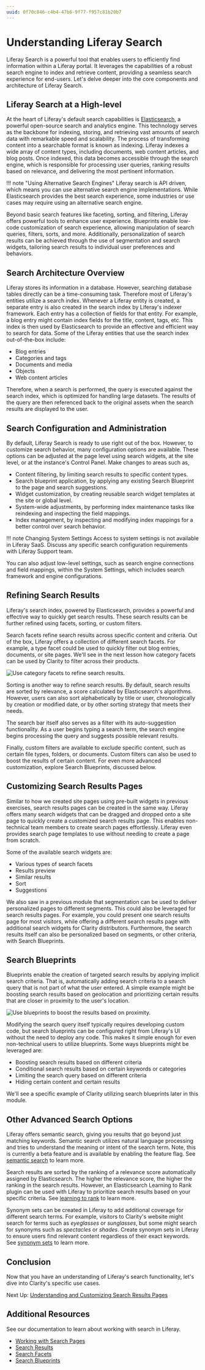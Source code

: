 ```yaml
---
uuid: 0f70c846-c4b4-47b6-9f77-f957c81b20b7
---
```

# Understanding Liferay Search

Liferay Search is a powerful tool that enables users to efficiently find information within a Liferay portal. It leverages the capabilities of a robust search engine to index and retrieve content, providing a seamless search experience for end-users. Let's delve deeper into the core components and architecture of Liferay Search.

## Liferay Search at a High-level

At the heart of Liferay's default search capabilities is [Elasticsearch](https://www.elastic.co/elasticsearch), a powerful open-source search and analytics engine. This technology serves as the backbone for indexing, storing, and retrieving vast amounts of search data with remarkable speed and scalability. The process of transforming content into a searchable format is known as indexing. Liferay indexes a wide array of content types, including documents, web content articles, and blog posts. Once indexed, this data becomes accessible through the search engine, which is responsible for processing user queries, ranking results based on relevance, and delivering the most pertinent information.

!!! note "Using Alternative Search Engines"
  Liferay search is API driven, which means you can use alternative search engine implementations. While Elasticsearch provides the best search experience, some industries or use cases may require using an alternative search engine.

Beyond basic search features like faceting, sorting, and filtering, Liferay offers powerful tools to enhance user experience. Blueprints enable low-code customization of search experience, allowing manipulation of search queries, filters, sorts, and more. Additionally, personalization of search results can be achieved through the use of segmentation and search widgets, tailoring search results to individual user preferences and behaviors.

## Search Architecture Overview

Liferay stores its information in a database. However, searching database tables directly can be a time-consuming task. Therefore most of Liferay's entities utilize a search index. Whenever a Liferay entity is created, a separate entry is also created in the search index by Liferay's indexer framework. Each entry has a collection of fields for that entity. For example, a blog entry might contain index fields for the title, content, tags, etc. This index is then used by Elasticsearch to provide an effective and efficient way to search for data. Some of the Liferay entities that use the search index out-of-the-box include:

* Blog entries
* Categories and tags
* Documents and media
* Objects
* Web content articles

Therefore, when a search is performed, the query is executed against the search index, which is optimized for handling large datasets. The results of the query are then referenced back to the original assets when the search results are displayed to the user.

## Search Configuration and Administration

By default, Liferay Search is ready to use right out of the box. However, to customize search behavior, many configuration options are available. These options can be adjusted at the page level using search widgets, at the site level, or at the instance's Control Panel. Make changes to areas such as,

* Content filtering, by limiting search results to specific content types.
* Search blueprint application, by applying any existing Search Blueprint to the page and search suggestions.
* Widget customization, by creating reusable search widget templates at the site or global level.
* System-wide adjustments, by performing index maintenance tasks like reindexing and inspecting the field mappings.
* Index management, by inspecting and modifying index mappings for a better control over search behavior.

<!-- I'm not sure if we want the "Changing System Settings" admonition here, but I won't remove it rn -->

!!! note Changing System Settings
  Access to system settings is not available in Liferay SaaS. Discuss any specific search configuration requirements with Liferay Support team.

You can also adjust low-level settings, such as search engine connections and field mappings, within the System Settings, which includes search framework and engine configurations.

## Refining Search Results

Liferay's search index, powered by Elasticsearch, provides a powerful and effective way to quickly get search results. These search results can be further refined using facets, sorting, or custom filters.

Search facets refine search results across specific content and criteria. Out of the box, Liferay offers a collection of different search facets. For example, a type facet could be used to quickly filter out blog entries, documents, or site pages. We'll see in the next lesson how category facets can be used by Clarity to filter across their products.

![Use category facets to refine search results.](./understanding-liferay-search/images/02.png)

Sorting is another way to refine search results. By default, search results are sorted by relevance, a score calculated by Elasticsearch's algorithms. However, users can also sort alphabetically by title or user, chronologically by creation or modified date, or by other sorting strategy that meets their needs.

The search bar itself also serves as a filter with its auto-suggestion functionality. As a user begins typing a search term, the search engine begins processing the query and suggests possible relevant results.

Finally, custom filters are available to exclude specific content, such as certain file types, folders, or documents. Custom filters can also be used to boost the results of certain content. For even more advanced customization, explore Search Blueprints, discussed below.

## Customizing Search Results Pages

Similar to how we created site pages using pre-built widgets in previous exercises, search results pages can be created in the same way. Liferay offers many search widgets that can be dragged and dropped onto a site page to quickly create a customized search results page. This enables non-technical team members to create search pages effortlessly. Liferay even provides search page templates to use without needing to create a page from scratch.

Some of the available search widgets are:

* Various types of search facets
* Results preview
* Similar results
* Sort
* Suggestions

We also saw in a previous module that segmentation can be used to deliver personalized pages to different segments. This could also be leveraged for search results pages. For example, you could present one search results page for most visitors, while offering a different search results page with additional search widgets for Clarity distributors. Furthermore, the search results itself can also be personalized based on segments, or other criteria, with Search Blueprints.

## Search Blueprints

Blueprints enable the creation of targeted search results by applying implicit search criteria. That is, automatically adding search criteria to a search query that is not part of what the user entered. A simple example might be boosting search results based on geolocation and prioritizing certain results that are closer in proximity to the user's location.

![Use blueprints to boost the results based on proximity.](./understanding-liferay-search/images/03.png)

Modifying the search query itself typically requires developing custom code, but search blueprints can be configured right from Liferay's UI without the need to deploy any code. This makes it simple enough for even non-technical users to utilize blueprints. Some ways blueprints might be leveraged are:

* Boosting search results based on different criteria
* Conditional search results based on certain keywords or categories
* Limiting the search query based on different criteria
* Hiding certain content and certain results

We'll see a specific example of Clarity utilizing search blueprints later in this module.

## Other Advanced Search Options

Liferay offers semantic search, giving you results that go beyond just matching keywords. Semantic search utilizes natural language processing and tries to understand the meaning or intent of the search term. Note, this is currently a beta feature and is available by enabling the feature flag. See [semantic search](https://learn.liferay.com/web/guest/w/dxp/using-search/liferay-enterprise-search/search-experiences/semantic-search) to learn more.

Search results are sorted by the ranking of a relevance score automatically assigned by Elasticsearch. The higher the relevance score, the higher the ranking in the search results. However, an Elasticsearch Learning to Rank plugin can be used with Liferay to prioritize search results based on your specific criteria. See [learning to rank](https://learn.liferay.com/w/dxp/using-search/liferay-enterprise-search/learning-to-rank) to learn more.

Synonym sets can be created in Liferay to add additional coverage for different search terms. For example, visitors to Clarity's website might search for terms such as *eyeglasses* or *sunglasses*, but some might search for synonyms such as *spectacles* or *shades*. Create synonym sets in Liferay to ensure users find relevant content regardless of their exact keywords. See [synonym sets](https://learn.liferay.com/w/dxp/using-search/search-administration-and-tuning/synonym-sets) to learn more.

## Conclusion

Now that you have an understanding of Liferay's search functionality, let's dive into Clarity's specific use cases.

Next Up: [Understanding and Customizing Search Results Pages](./understanding-and-customizing-search-results-pages.md)

## Additional Resources

See our documentation to learn about working with search in Liferay.

* [Working with Search Pages](https://learn.liferay.com/w/dxp/using-search/search-pages-and-widgets/working-with-search-pages)
* [Search Results](https://learn.liferay.com/w/dxp/using-search/search-pages-and-widgets/search-results)
* [Search Facets](https://learn.liferay.com/w/dxp/using-search/search-pages-and-widgets/search-facets)
* [Search Blueprints](https://learn.liferay.com/w/dxp/using-search/liferay-enterprise-search/search-experiences/search-blueprints)
